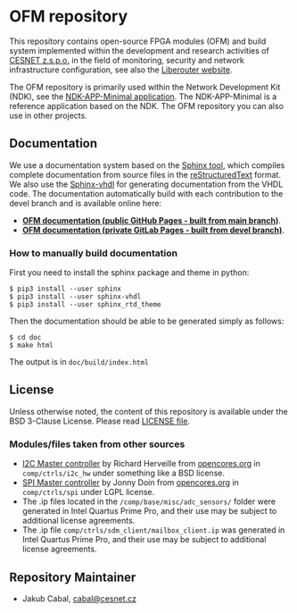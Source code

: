 # OFM repository

This repository contains open-source FPGA modules (OFM) and build system implemented within the development and research activities of [CESNET z.s.p.o.](https://www.cesnet.cz/) in the field of monitoring, security and network infrastructure configuration, see also the [Liberouter website](https://www.liberouter.org/).

The OFM repository is primarily used within the Network Development Kit (NDK), see the [NDK-APP-Minimal application](https://github.com/CESNET/ndk-app-minimal/). The NDK-APP-Minimal is a reference application based on the NDK. The OFM repository you can also use in other projects.

## Documentation

We use a documentation system based on the [Sphinx tool](https://www.sphinx-doc.org), which compiles complete documentation from source files in the [reStructuredText](https://docutils.sourceforge.io/rst.html) format. We also use the [Sphinx-vhdl](https://github.com/CESNET/sphinx-vhdl) for generating documentation from the VHDL code. The documentation automatically build with each contribution to the devel branch and is available online here:
- [**OFM documentation (public GitHub Pages - built from main branch)**](https://cesnet.github.io/ofm/).
- [**OFM documentation (private GitLab Pages - built from devel branch)**](https://ndk.gitlab.liberouter.org:5051/ofm/).

### How to manually build documentation

First you need to install the sphinx package and theme in python:
```
$ pip3 install --user sphinx
$ pip3 install --user sphinx-vhdl
$ pip3 install --user sphinx_rtd_theme
```

Then the documentation should be able to be generated simply as follows:
```
$ cd doc
$ make html
```

The output is in `doc/build/index.html`

## License

Unless otherwise noted, the content of this repository is available under the BSD 3-Clause License. Please read [LICENSE file](LICENSE).

### Modules/files taken from other sources

- [I2C Master controller](comp/ctrls/i2c_hw/) by Richard Herveille from [opencores.org](https://opencores.org/projects/i2c) in `comp/ctrls/i2c_hw` under something like a BSD license.
- [SPI Master controller](comp/ctrls/spi/) by Jonny Doin from [opencores.org](https://opencores.org/projects/spi_master_slave) in `comp/ctrls/spi` under LGPL license.
- The .ip files located in the `/comp/base/misc/adc_sensors/` folder were generated in Intel Quartus Prime Pro, and their use may be subject to additional license agreements.
- The .ip file `comp/ctrls/sdm_client/mailbox_client.ip` was generated in Intel Quartus Prime Pro, and their use may be subject to additional license agreements.

## Repository Maintainer

- Jakub Cabal, cabal@cesnet.cz
